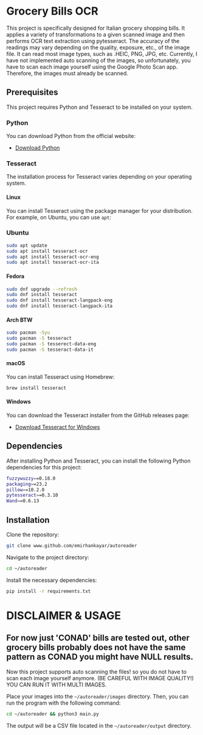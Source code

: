 # Grocery Bills OCR

This project is specifically designed for Italian grocery shopping bills. It applies a variety of transformations to a given scanned image and then performs OCR text extraction using pytesseract. The accuracy of the readings may vary depending on the quality, exposure, etc., of the image file. It can read most image types, such as .HEIC, PNG, JPG, etc. Currently, I have not implemented auto scanning of the images, so unfortunately, you have to scan each image yourself using the Google Photo Scan app. Therefore, the images must already be scanned.

## Prerequisites

This project requires Python and Tesseract to be installed on your system.

### Python

You can download Python from the official website:

- [Download Python](https://www.python.org/downloads/)

### Tesseract

The installation process for Tesseract varies depending on your operating system.

#### Linux

You can install Tesseract using the package manager for your distribution. For example, on Ubuntu, you can use `apt`:

### Ubuntu

```bash
sudo apt update
sudo apt install tesseract-ocr
sudo apt install tesseract-ocr-eng
sudo apt install tesseract-ocr-ita
```

#### Fedora

```bash
sudo dnf upgrade --refresh
sudo dnf install tesseract 
sudo dnf install tesseract-langpack-eng
sudo dnf install tesseract-langpack-ita
```

#### Arch BTW
```bash
sudo pacman -Syu
sudo pacman -S tesseract
sudo pacman -S tesserect-data-eng
sudo pacman -S tesseract-data-it
```

#### macOS

You can install Tesseract using Homebrew:

```bash
brew install tesseract
```

#### Windows

You can download the Tesseract installer from the GitHub releases page:

- [Download Tesseract for Windows](https://github.com/UB-Mannheim/tesseract/wiki)

## Dependencies

After installing Python and Tesseract, you can install the following Python dependencies for this project:

```bash
fuzzywuzzy==0.18.0
packaging==23.2
pillow==10.2.0
pytesseract==0.3.10
Wand==0.6.13
```

## Installation 

Clone the repository:

```bash
git clone www.github.com/emirhankayar/autoreader
```

Navigate to the project directory:

```bash
cd ~/autoreader
```

Install the necessary dependencies:

```bash
pip install -r requirements.txt
```

# DISCLAIMER & USAGE
## For now just 'CONAD' bills are tested out, other grocery bills probably does not have the same pattern as CONAD you might have NULL results.
Now this project supports auto scanning the files! so you do not have to scan each image yourself anymore. (BE CAREFUL WITH IMAGE QUALITY!)
YOU CAN RUN IT WITH MULTI IMAGES.

Place your images into the `~/autoreader/images` directory. Then, you can run the program with the following command:

```bash
cd ~/autoreader && python3 main.py
```

The output will be a CSV file located in the `~/autoreader/output` directory.
